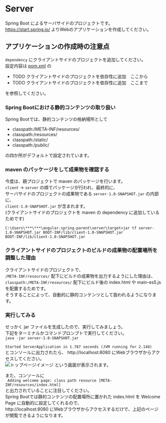 # Server
Spring Boot によるサーバサイドのプロジェクトです。  
https://start.spring.io/ よりWebのアプリケーションを作成してください。

## アプリケーションの作成時の注意点
`dependency` にクライアントサイドのプロジェクトを追加してください。  
設定内容は [pom.xml](pom.xml) の
 - TODO クライアントサイドのプロジェクトを依存性に追加　ここから
 - TODO クライアントサイドのプロジェクトを依存性に追加　ここまで

を参照してください。

### Spring Bootにおける静的コンテンツの取り扱い
Spring Bootでは、静的コンテンツの格納場所として
 - classpath:/META-INF/resources/
 - classpath:/resources/
 - classpath:/static/
 - classpath:/public/

の四か所がデフォルトで設定されています。  

### maven のパッケージをして成果物を確認する
今度は、親プロジェクトで maven のパッケージを行います。  
`client` → `server` の順でパッケージが行われ、最終的に、  
サーバサイドのプロジェクトの成果物である `server-1.0-SNAPSHOT.jar` の内部に、  
`client-1.0-SNAPSHOT.jar` が含まれます。  
(クライアントサイドのプロジェクトを maven の dependency に追加しているためです)

```
C:\Users\***\***\angular-spring-parent\server\target>jar tf server-1.0-SNAPSHOT.jar BOOT-INF/lib/client-1.0-SNAPSHOT.jar
BOOT-INF/lib/client-1.0-SNAPSHOT.jar
```

### クライアントサイドのプロジェクトのビルドの成果物の配置場所を調整した理由
クライアントサイドのプロジェクトで、  
`/META-INF/resources/` 配下にビルドの成果物を出力するようにした理由は、  
`classpath:/META-INF/resources/` 配下にビルド後の index.html や main-es5.js を配置するためです。  
そうすることによって、自動的に静的コンテンツとして扱われるようになります。

### 実行してみる
せっかく jar ファイルを生成したので、実行してみましょう。  
下記をターミナルかコマンドプロンプトで実行してください。  
`java -jar server-1.0-SNAPSHOT.jar` 

`Started ServerApplication in 1.787 seconds (JVM running for 2.148)`  
とコンソールに出力されたら、 http://localhost:8080 にWebブラウザからアクセスしてください。  
![トップページイメージ](../../images/index.jpg)
という画面が表示されます。

また、コンソールに  
` Adding welcome page: class path resource [META-INF/resources/index.html]`  
と出力されていることに注目してください。  
Spring Bootでは静的コンテンツの配置場所に置かれた index.html を Welcome Page に自動的に設定してくれるので、  
http://localhost:8080 にWebブラウザからアクセスするだけで、上記のページが閲覧できるようになります。

